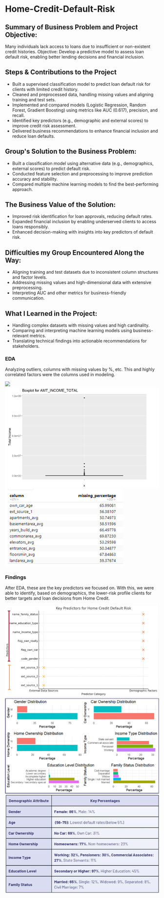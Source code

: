  # Home-Credit-Default-Risk

## Summary of Business Problem and Project Objective:
Many individuals lack access to loans due to insufficient or non-existent credit histories.
Objective: Develop a predictive model to assess loan default risk, enabling better lending decisions and financial inclusion.

## Steps & Contributions to the Project
- Built a supervised classification model to predict loan default risk for clients with limited credit history.
- Cleaned and preprocessed data, handling missing values and aligning training and test sets.
- Implemented and compared models (Logistic Regression, Random Forest, Gradient Boosting) using metrics like AUC (0.617), precision, and recall.
- Identified key predictors (e.g., demographic and external scores) to improve credit risk assessment.
- Delivered business recommendations to enhance financial inclusion and reduce loan defaults.

## Group's Solution to the Business Problem:
- Built a classification model using alternative data (e.g., demographics, external scores) to predict default risk.
- Conducted feature selection and preprocessing to improve prediction accuracy and stability.
- Compared multiple machine learning models to find the best-performing approach.

## The Business Value of the Solution:
- Improved risk identification for loan approvals, reducing default rates.
- Expanded financial inclusion by enabling underserved clients to access loans responsibly.
- Enhanced decision-making with insights into key predictors of default risk.

## Difficulties my Group Encountered Along the Way:
- Aligning training and test datasets due to inconsistent column structures and factor levels.
- Addressing missing values and high-dimensional data with extensive preprocessing.
- Interpreting AUC and other metrics for business-friendly communication.

## What I Learned in the Project:
- Handling complex datasets with missing values and high cardinality.
- Comparing and interpreting machine learning models using business-relevant metrics.
- Translating technical findings into actionable recommendations for stakeholders.


### EDA
Analyzing outliers, columns with missing values by %, etc. This and highly correlated factors were the columns used in modeling.

![]([https://github.com/anaiscorral/Home-Credit-Default-Risk/blob/main/EDA%20.png)
![](https://github.com/anaiscorral/Home-Credit-Default-Risk/blob/main/EDA%202.png)
![](https://github.com/anaiscorral/Home-Credit-Default-Risk/blob/main/EDA%203.png)

### Findings

After EDA, these are the key predictors we focused on. With this, we were able to identify, based on demographics, the lower-risk profile clients for better targets and loan decisions from Home Credit.

![](https://github.com/anaiscorral/Home-Credit-Default-Risk/blob/main/Findings.png)
![](https://github.com/anaiscorral/Home-Credit-Default-Risk/blob/main/Findings%202.png)
![](https://github.com/anaiscorral/Home-Credit-Default-Risk/blob/main/Findings%203.png)
